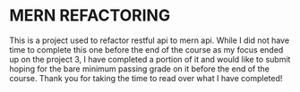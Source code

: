 
# MERN REFACTORING

This is a project used to refactor restful api to mern api. While I did not have time to complete this one before the end of the course as my focus ended up on the project 3, I have completed a portion of it and would like to submit hoping for the bare minimum passing grade on it before the end of the course. Thank you for taking the time to read over what I have completed!



